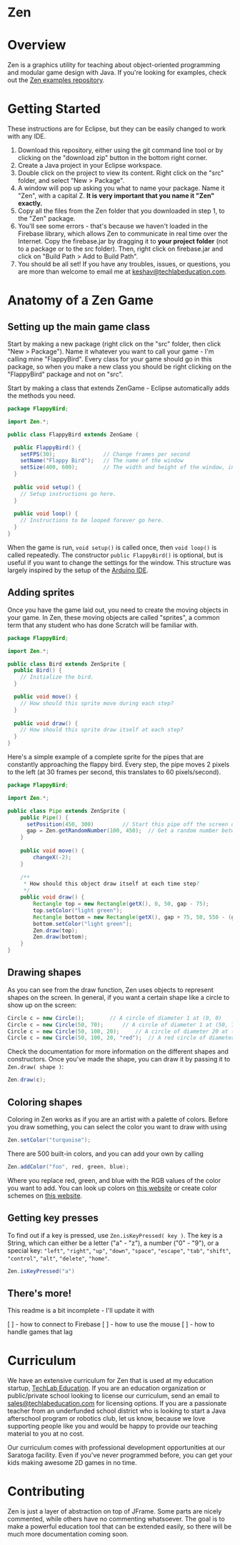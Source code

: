 Zen
===

# Overview

Zen is a graphics utility for teaching about object-oriented programming and modular game design with Java. If you're looking for examples, check out the [Zen examples repository](https://github.com/keshavsaharia/ZenExamples).

# Getting Started

These instructions are for Eclipse, but they can be easily changed to work with any IDE.

1. Download this repository, either using the git command line tool or by clicking on the "download zip" button in the bottom right corner.
2. Create a Java project in your Eclipse workspace.
3. Double click on the project to view its content. Right click on the "src" folder, and select "New > Package".
4. A window will pop up asking you what to name your package. Name it "Zen", with a capital Z. **It is very important that you name it "Zen" exactly.**
5. Copy all the files from the Zen folder that you downloaded in step 1, to the "Zen" package.
6. You'll see some errors - that's because we haven't loaded in the Firebase library, which allows Zen to communicate in real time over the Internet. Copy the firebase.jar by dragging it to **your project folder** (not to a package or to the src folder). Then, right click on firebase.jar and click on "Build Path > Add to Build Path".
7. You should be all set! If you have any troubles, issues, or questions, you are more than welcome to email me at keshav@techlabeducation.com. 

# Anatomy of a Zen Game

## Setting up the main game class

Start by making a new package (right click on the "src" folder, then click "New > Package"). Name it whatever you want to call your game - I'm calling mine "FlappyBird". Every class for your game should go in this package, so when you make a new class you should be right clicking on the "FlappyBird" package and not on "src".

Start by making a class that extends ZenGame - Eclipse automatically adds the methods you need.

```java
package FlappyBird;

import Zen.*;

public class FlappyBird extends ZenGame {

  public FlappyBird() {
    setFPS(30);               // Change frames per second
    setName("Flappy Bird");   // The name of the window
    setSize(400, 600);        // The width and height of the window, in that order
  }
  
  public void setup() {
    // Setup instructions go here.
  }
  
  public void loop() {
    // Instructions to be looped forever go here.
  }
}
```

When the game is run, ```void setup()``` is called once, then ```void loop()``` is called repeatedly. The constructor ```public FlappyBird()``` is optional, but is useful if you want to change the settings for the window. This structure was largely inspired by the setup of the [Arduino IDE](http://arduino.cc).

## Adding sprites

Once you have the game laid out, you need to create the moving objects in your game. In Zen, these moving objects are called "sprites", a common term that any student who has done Scratch will be familiar with.

```java
package FlappyBird;

import Zen.*;

public class Bird extends ZenSprite {
  public Bird() {
    // Initialize the bird.
  }

  public void move() {
    // How should this sprite move during each step?
  }
	
  public void draw() {
    // How should this sprite draw itself at each step?
  }
}
```
Here's a simple example of a complete sprite for the pipes that are constantly approaching the flappy bird. Every step, the pipe moves 2 pixels to the left (at 30 frames per second, this translates to 60 pixels/second). 

```java
package FlappyBird;

import Zen.*;

public class Pipe extends ZenSprite {	
	public Pipe() {
	  setPosition(450, 300)			// Start this pipe off the screen on the right
	  gap = Zen.getRandomNumber(100, 450);	// Get a random number between 100 and 450
	}
	
	public void move() {
		changeX(-2);
	}
	
	/**
	 * How should this object draw itself at each time step?
	 */
	public void draw() {
		Rectangle top = new Rectangle(getX(), 0, 50, gap - 75);
		top.setColor("light green");
		Rectangle bottom = new Rectangle(getX(), gap + 75, 50, 550 - (gap + 75));
		bottom.setColor("light green");
		Zen.draw(top);
		Zen.draw(bottom);
	}
}
```

## Drawing shapes

As you can see from the draw function, Zen uses objects to represent shapes on the screen. In general, if you want a certain shape like a circle to show up on the screen:

```java
Circle c = new Circle();		// A circle of diameter 1 at (0, 0)
Circle c = new Circle(50, 70);		// A circle of diameter 1 at (50, 70)
Circle c = new Circle(50, 100, 20); 	// A circle of diameter 20 at (50, 100)
Circle c = new Circle(50, 100, 20, "red");	// A red circle of diameter 20 at (50, 100)
```
Check the documentation for more information on the different shapes and constructors. Once you've made the shape, you can draw it by passing it to ```Zen.draw( shape )```:

```java
Zen.draw(c);
```

## Coloring shapes

Coloring in Zen works as if you are an artist with a palette of colors. Before you draw something, you can select the color you want to draw with using
```java
Zen.setColor("turquoise");
```
There are 500 built-in colors, and you can add your own by calling
```java
Zen.addColor("foo", red, green, blue);
```
Where you replace red, green, and blue with the RGB values of the color you want to add. You can look up colors on [this website](http://html-color-codes.info) or create color schemes on [this website](http://www.colorschemer.com/online.html).

## Getting key presses

To find out if a key is pressed, use ```Zen.isKeyPressed( key )```. The key is a String, which can either be a letter ("a" - "z"), a number ("0" - "9"), or a special key: ```"left"```, ```"right"```, ```"up"```, ```"down"```, ```"space"```, ```"escape"```, ```"tab"```, ```"shift"```, ```"control"```, ```"alt"```, ```"delete"```, ```"home"```.

```java
Zen.isKeyPressed("a")
```

## There's more!

This readme is a bit incomplete - I'll update it with

[ ] - how to connect to Firebase
[ ] - how to use the mouse
[ ] - how to handle games that lag

Curriculum
===
We have an extensive curriculum for Zen that is used at my education startup, [TechLab Education](http://www.techlabeducation.com). If you are an education organization or public/private school looking to license our curriculum, send an email to [sales@techlabeducation.com](mailto:sales@techlabeducation.com) for licensing options. If you are a passionate teacher from an underfunded school district who is looking to start a Java afterschool program or robotics club, let us know, because we love supporting people like you and would be happy to provide our teaching material to you at no cost. 

Our curriculum comes with professional development opportunities at our Saratoga facility. Even if you've never programmed before, you can get your kids making awesome 2D games in no time.

Contributing
===
Zen is just a layer of abstraction on top of JFrame. Some parts are nicely commented, while others have no commenting whatsoever. The goal is to make a powerful education tool that can be extended easily, so there will be much more documentation coming soon.
